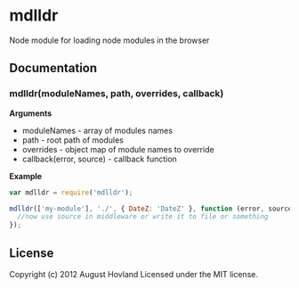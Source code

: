 # mdlldr

Node module for loading node modules in the browser

## Documentation

### mdlldr(moduleNames, path, overrides, callback)

__Arguments__

* moduleNames - array of modules names
* path - root path of modules
* overrides - object map of module names to override
* callback(error, source) - callback function

__Example__

```javascript
var mdlldr = require('mdlldr');

mdlldr(['my-module'], './', { DateZ: 'DateZ' }, function (error, source) {
  //now use source in middleware or write it to file or something
});
```

## License
Copyright (c) 2012 August Hovland
Licensed under the MIT license.